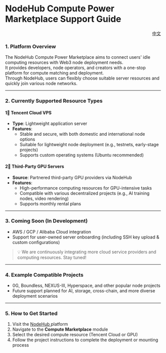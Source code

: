 # NodeHub Compute Power Marketplace Support Guide

<p align="right"><a href="https://docs.node-x.xyz/chan-pin-shou-ce/nodehub/nodehub-suan-li-shi-chang-zhi-yuan-shuo-ming">中文</a></p>

### 1. Platform Overview

The NodeHub Compute Power Marketplace aims to connect users' idle computing resources with Web3 node deployment needs.\
It provides developers, node operators, and creators with a one-stop platform for compute matching and deployment.\
Through NodeHub, users can flexibly choose suitable server resources and quickly join various node networks.

***

### 2. Currently Supported Resource Types

#### 1⃣ Tencent Cloud VPS

* **Type**: Lightweight application server
* **Features**:
  * Stable and secure, with both domestic and international node options
  * Suitable for lightweight node deployment (e.g., testnets, early-stage projects)
  * Supports custom operating systems (Ubuntu recommended)

#### 2⃣ Third-Party GPU Servers

* **Source**: Partnered third-party GPU providers via NodeHub
* **Features**:
  * High-performance computing resources for GPU-intensive tasks
  * Compatible with various decentralized projects (e.g., AI training nodes, video rendering)
  * Supports monthly rental plans

***

### 3. Coming Soon (In Development)

* AWS / GCP / Alibaba Cloud integration
* Support for user-owned server onboarding (including SSH key upload & custom configurations)

> 💡 We are continuously integrating more cloud service providers and computing resources. Stay tuned!

***

### 4. Example Compatible Projects

* 0G, Boundless, NEXUS-III, Hyperspace, and other popular node projects
* Future support planned for AI, storage, cross-chain, and more diverse deployment scenarios

***

### 5. How to Get Started

1. Visit the [NodeHub ](https://hub.node-x.xyz)platform
2. Navigate to the **Compute Marketplace** module
3. Select the desired compute resource (Tencent Cloud or GPU)
4. Follow the project instructions to complete the deployment or mounting process
